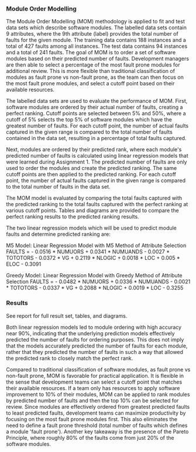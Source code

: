 ### Module Order Modelling

The Module Order Modelling (MOM) methodology is applied to fit and test data sets which describe software modules. The labelled data sets contain 9 attributes, where the 9th attribute (label) provides the total number of faults for the given module. The training data contains 188 instances and a total of 427 faults among all instances. The test data contains 94 instances and a total of 241 faults. The goal of MOM is to order a set of software modules based on their predicted number of faults. Development managers are then able to select a percentage of the most fault prone modules for additional review. This is more flexible than traditional classification of modules as fault prone vs non-fault prone, as the team can then focus on the most fault prone modules, and select a cutoff point based on their available resources.

The labelled data sets are used to evaluate the performance of MOM. First, software modules are ordered by their actual number of faults, creating a perfect ranking. Cutoff points are selected between 5% and 50%, where a cutoff of 5% selects the top 5% of software modules which have the greatest number of faults. For each cutoff point, the number of actual faults captured in the given range is compared to the total number of faults contained in the data set, resulting in a percentage of total faults captured.

Next, modules are ordered by their predicted rank, where each module's predicted number of faults is calculated using linear regression models that were learned during Assignment 1. The predicted number of faults are only used to order the modules and create the predicted ranking. The same cutoff points are then applied to the predicted ranking. For each cutoff point, the number of actual faults captured in the given range is compared to the total number of faults in the data set. 

The MOM model is evaluated by comparing the total faults captured with the predicted ranking to the total faults captured with the perfect ranking at various cutoff points. Tables and diagrams are provided to compare the perfect ranking results to the predicted ranking results.


The two linear regression models which will be used to predict module faults and determine predicted ranking are:

M5 Model: Linear Regression Model with M5 Method of Attribute Selection
FAULTS = - 0.0516 * NUMUORS + 0.0341 * NUMUANDS - 0.0027 * TOTOTORS - 0.0372 * VG + 0.2119 * NLOGIC + 0.0018 * LOC + 0.005 * ELOC - 0.3091

Greedy Model: Linear Regression Model with Greedy Method of Attribute Selection
FAULTS = - 0.0482 * NUMUORS + 0.0336 * NUMUANDS - 0.0021 * TOTOTORS - 0.0337 * VG + 0.2088 * NLOGIC + 0.0019 * LOC - 0.3255

### Results

See report for full result set, tables, and diagrams.

Both linear regression models led to module ordering with high accuracy near 90%, indicating that the underlying prediction models effectively predicted the number of faults for ordering purposes. This does not imply that the models accurately predicted the number of faults for each module, rather that they predicted the number of faults in such a way that allowed the predicted rank to closely match the perfect rank.

Compared to traditional classification of software modules, as fault prone vs non-fault prone, MOM is favorable for practical application. It is flexible in the sense that development teams can select a cutoff point that matches their available resources. If a team only has resources to apply software improvement to 10% of their modules, MOM can be applied to rank modules by predicted number of faults and then the top 10% can be selected for review. Since modules are effectively ordered from greatest predicted faults to least predicted faults, development teams can maximize productivity by focusing on the most fault prone modules first. This also eliminates the need to define a fault prone threshold (total number of faults which defines a module 'fault prone'). Another key takeaway is the presence of the Pareto Principle, where roughly 80% of the faults come from just 20% of the software modules.

